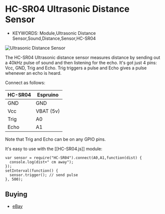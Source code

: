 <!--- Copyright (c) 2013 Gordon Williams, Pur3 Ltd. See the file LICENSE for copying permission. -->
HC-SR04 Ultrasonic Distance Sensor
=========

* KEYWORDS: Module,Ultrasonic Distance Sensor,Sound,Distance,Sensor,HC-SR04

![Ultrasonic Distance Sensor](module.jpg)

The HC-SR04 Ultrasonic distance sensor measures distance by sending out a 40kHz pulse of sound and then listening for the echo. It's got just 4 pins: Vcc, GND, Trig and Echo. Trig triggers a pulse and Echo gives a pulse whenever an echo is heard.

Connect as follows:

| HC-SR04 | Espruino   |
| ------- | ---------- |
| GND     | GND        |
| Vcc     | VBAT (5v)  | 
| Trig    | A0         |
| Echo    | A1         |

Note that Trig and Echo can be on any GPIO pins.

It's easy to use with the [[HC-SR04.js]] module:

```
var sensor = require("HC-SR04").connect(A0,A1,function(dist) {
  console.log(dist+" cm away");
});
setInterval(function() {
  sensor.trigger(); // send pulse
}, 500);
```

Buying
-----

* [eBay](http://www.ebay.com/sch/i.html?_nkw=HC-SR04)
